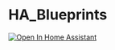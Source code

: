 # HA_Blueprints

[![Open In Home Assistant](https://my.home-assistant.io/badges/blueprint_import.svg)](https://my.home-assistant.io/redirect/config_flow_start?domain=blueprint&blueprint_url=https://raw.githubusercontent.com/cemye/HA_Blueprints/main/motion_light.yaml)
